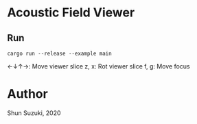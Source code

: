 # Acoustic Field Viewer

## Run

```
cargo run --release --example main
```

←↓↑→: Move viewer slice
z, x: Rot viewer slice
f, g: Move focus

# Author
 
Shun Suzuki, 2020
